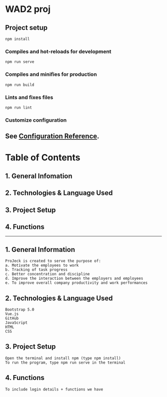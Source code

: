 # WAD2 proj

## Project setup
```
npm install
```

### Compiles and hot-reloads for development
```
npm run serve
```

### Compiles and minifies for production
```
npm run build
```

### Lints and fixes files
```
npm run lint
```

### Customize configuration

See [Configuration Reference](https://cli.vuejs.org/config/).
------------------------------------------------------------------
# Table of Contents
## 1. General Infomation 
## 2. Technologies & Language Used
## 3. Project Setup
## 4. Functions
------------------------------------------------------------------

## 1. General Information
```
ProJeck is created to serve the purpose of:
a. Motivate the employees to work
b. Tracking of task progress
c. Better concentration and discipline 
d. Improve the interaction between the employers and employees
e. To improve overall company productivity and work performances

```

## 2. Technologies & Language Used
```
Bootstrap 5.0
Vue.js
GitHub
JavaScript
HTML
CSS
```

## 3. Project Setup
```
Open the terminal and install npm (type npm install) 
To run the program, type npm run serve in the terminal
```

## 4. Functions
```
To include login details + functions we have
```
